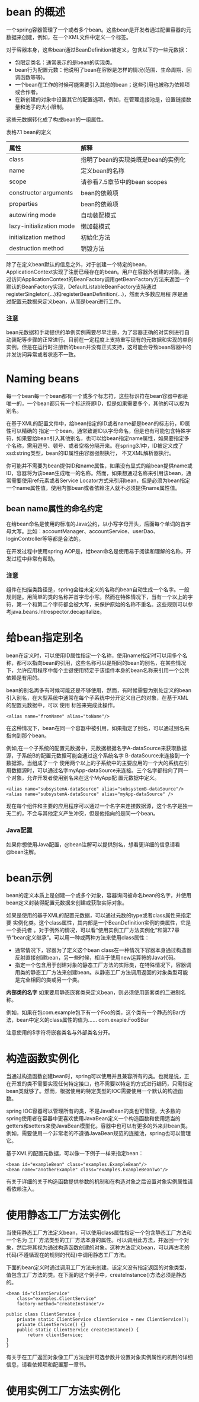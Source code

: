 # bean 的概述

一个spring容器管理了一个或者多个bean。这些bean是开发者通过配置容器的元数据来创建，例如，在一个XML文件中定义一个<bean/>标签。

对于容器本身，这些bean通过BeanDefinition被定义，包含以下的一些元数据：

* 包限定类名：通常表示的是bean的实现类。
* bean行为配置元数：他说明了bean在容器是怎样的情况(范围、生命周期、回调函数等等)。
* 一个bean在工作的时候可能需要引入其他的bean；这些引用也被称为依赖项或合作者。
* 在新创建的对象中设置其它的配置选项，例如，在管理连接池是，设置链接数量和池子的大小限制。

这些元数据转化成了构成bean的一组属性。

表格7.1 bean的定义

|属性                     |解释                              |
|:------------------------|:---------------------------------|
|class                    |指明了bean的实现类既是bean的实例化|
|name                     |定义bean的名称                    |
|scope                    |请参看7.5章节中的bean scopes      |
|constructor arguments    |bean的依赖项                      |
|properties               |bean的依赖项                      |
|autowiring mode          |自动装配模式                      |
|lazy-initialization mode |懒加载模式                        |
|initialization method    |初始化方法                        |
|destruction method       |销毁方法                          |

除了在定义bean默认的信息之外，对于创建一个特定的bean，ApplicationContext实现了注册已经存在的bean。用户在容器外创建的对象。通过访问ApplicationContext的BeanFactory调用getBeanFactory方法来返回一个默认的BeanFactory实现，DefaultListableBeanFactory支持通过registerSingleton(...)和registerBeanDefinition(...)，然而大多数应用程 序是通过配置元数据来定义bean，从而是bean进行工作。

### 注意

bean元数据和手动提供的单例实例需要尽早注册，为了容器正确的对实例进行自动装配等步骤的正常进行。目前在一定程度上支持重写现有的元数据和实现的单例实例，但是在运行时注册新的bean并没有正式支持，这可能会导致bean容器中的并发访问异常或者状态不一致。

# Naming beans

每一个bean每一个bean都有一个或多个标志符，这些标识符在bean容器中都是唯一的，一个bean都只有一个标识符即ID，但是如果需要多个，其他的可以视为别名。

在基于XML的配置文件中，给bean指定的ID或者name都是bean的标志符，ID属性可以精确的 指定一个bean，通常致谢ID以字母命名，但是也有可能包含特殊字符，如果要给bean引入其他别名，也可以给bean指定name属性，如果要指定多个名称，需用逗号、顿号、或者空格分隔开来。在spring3.1中，ID被定义成了xsd:string类型，bean的ID属性由容器强制执行， 不又XML解析器执行。

你可能并不需要为bean提供ID和name属性，如果没有显式的给bean提供name或ID，容器将为该bean生成唯一的名称。然而，如果想通过名称来引用该bean，通常需要使用ref元素或者Service Locator方式来引用bean，但是必须为bean指定一个name属性值，使用内部bean或者依赖注入就不必须提供name属性值。

## bean name属性的命名约定

在给bean命名是使用的标准的Java公约，以小写字母开头，后面每个单词的首字母大写。比如：accountManager、accountService、userDao、loginController等等都是合法的。

在开发过程中使用spring AOP是，给bean命名是使用易于阅读和理解的名称，开发过程中非常有帮助。

### 注意

组件在扫描类路径是，spring会给未定义的名称的bean自动生成一个名字。一般规则是。用简单的类的名称并首字母小写。然而在特殊情况下，当有一个以上的字符，第一个和第二个字符都会被大写，来保护原始的名称不重名。这些规则可以参考java.beans.Introspector.decapitalize。

# 给bean指定别名

bean在定义时，可以使用ID属性指定一个名称，使用name指定时可以用多个名称，都可以指向bean的引用，这些名称可以是相同的bean的别名，在某些情况下，允许应用程序中每个主键使用特定于该组件本身的bean名称来引用一个公共依赖是有用的。

bean的别名再多有时候可能还是不够使用，然而，有时候需要为别处定义的bean引入别名，在大型系统中通常在每个子系统中分开定义自己的对象，在基于XML的配置元数据中，可以 使用 <alias/>标签来完成此操作。

    <alias name="fromName" alias="toName"/>

在这种情况下，bean在同一个容器中被引用，如果指定了别名，可以通过别名来指向到那个bean。

例如,在一个子系统的配置元数据中，元数据根据名字A-dataSource来获取数据源，子系统B的配置元数据可能会通过这个系统名字 B-dataSource来连接到一个数据源。当组成了一个 使用两个以上的子系统中的主要应用的一个大的系统在引用数据源时，可以通过名字myApp-dataSource来连接。三个名字都指向了同一个对象，允许开发者使用别名来在这个MyApp配 置元数据中定义。

    <alias name="subsystemA-dataSource" alias="subsystemB-dataSource"/>
    <alias name="subsystemA-dataSource" alias="myApp-dataSource" />

现在每个组件和主要的应用程序可以通过一个名字来连接数据源，这个名字是独一无二的，不会与其他定义产生冲突，但是他指向的是同一个bean。

### Java配置

如果你想使用Java配置，@bean注解可以提供别名，想看更详细的信息请看@bean注解。

# bean示例

bean的定义本质上是创建一个或多个对象，容器询问被命名bean的名字，并使用bean定义封装得配置元数据来创建或获取实际对象。

如果是使用的基于XML的配置元数据，可以通过<bean/>元数的type或者class属性来指定要 实例化类。这个class属性，其内部是一个BeanDefinition实例的类属性，它是一个委托者 。对于例外的情况，可以看“使用实例工厂方法实例化”和第7.7章节“bean定义继承”。可以用一种或两种方法来使用class属性：


* 通常情况下，容器为了定义这个bean class在一种情况下容器本身通过构造器反射直接创建bean，另一些时候，相当于使用new运算符的Java代码。
* 指定一个包含用于创建对象的静态工厂方法的实际类，在特殊情况下，容器调用类的静态工厂方法来创建bean。从静态工厂方法调用返回的对象类型可能是完全相同的类或另一个类。

**内部类的名字** 如果要用静态嵌套类来定义bean，则必须使用嵌套类的二进制名称。

例如，如果在包com.example包下有一个Foo的类，这个类有一个静态的Bar方法，bean中定义的class属性的值为……
    com.exaple.Foo$Bar

注意使用的$字符将嵌套类名与外部类名分开。

# 构造函数实例化

当通过构造函数创建bean时，spring可以使用并且兼容所有的类。也就是说，正在开发的类不需要实现任何特定接口，也不需要以特定的方式进行编码，只需指定bean类就够了。然而，根据使用的特定类型的IOC需要使用一个默认的构造函数。

spring IOC容器可以管理所有的类，不是JavaBean的类也可管理，大多数的spring使用者在容器中更喜欢使用JavaBean定义一个构造函数和使用适当的getters和setters来使JavaBean模型化。容器中也可以有更多的外来非bean类。例如，需要使用一个非常老的不遵循JavaBean规范的连接池，spring也可以管理它。

基于XML的配置元数据，可以像一下例子一样来指定bean：

    <bean id="exampleBean" class="examples.ExampleBean"/>
    <bean name="anotherExample" class="examples.ExampleBeanTwo"/>

有关于详细的关于构造函数提供参数的机制和在构造对象之后设置对象实例属性请看依赖注入。

# 使用静态工厂方法实例化

当使用静态工厂方法定义bean，可以使用class属性指定一个包含静态工厂方法和一个名为 工厂方法类型的工厂方法本身的属性。可以调用此方法，并返回一个对象，然后将其视为通过构造函数创建的对象。这种方法定义bean，可以再古老的代码(不遵循现在的规则的代码)中调用静态工厂方法。

下面的bean定义时通过调用工厂方法来创建。该定义没有指定返回的对象类型，值包含工厂方法的类。在下面的这个例子中，createInstance()方法必须是静态的。

    <bean id="clientService"
    	class="examples.ClientService"
    	factory-method="createInstance"/>

    public class ClientService {
    	private static ClientService clientService = new ClientService();
    	private ClientService() {}
    	public static ClientService createInstance() {
    		return clientService;
   	}
    }

有关于在工厂返回对象像工厂方法提供可选参数并设置对象实例属性的机制的详细信息，请看依赖项和配置那一章节。

# 使用实例工厂方法实例化



